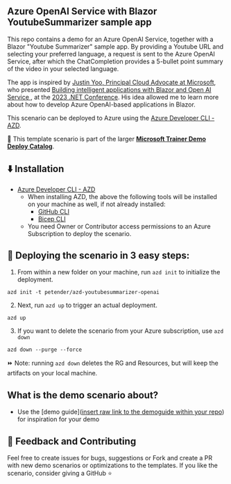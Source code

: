 ## Azure OpenAI Service with Blazor YoutubeSummarizer sample app

This repo contains a demo for an Azure OpenAI Service, together with a Blazor "Youtube Summarizer" sample app. By providing a Youtube URL and selecting your preferred language, a request is sent to the Azure OpenAI Service, after which the ChatCompletion provides a 5-bullet point summary of the video in your selected language.

<p>The app is inspired by <a href="https://twitter.com/justinchronicle">Justin Yoo, Principal Cloud Advocate at Microsoft</a>, who presented <a href="https://learn.microsoft.com/en-us/shows/dotnetconf-2023/building-intelligent-applications-with-blazor-and-open-ai-service" target="_blank">Building intelligent applications with Blazor and Open AI Service </a>, at the <a href="https://learn.microsoft.com/en-us/shows/dotnetconf-2023/">2023 .NET Conference</a>. His idea allowed me to learn more about how to develop Azure OpenAI-based applications in Blazor.

This scenario can be deployed to Azure using the [Azure Developer CLI - AZD](https://learn.microsoft.com/en-us/azure/developer/azure-developer-cli/overview). 

💪 This template scenario is part of the larger **[Microsoft Trainer Demo Deploy Catalog](https://aka.ms/trainer-demo-deploy)**.

## ⬇️ Installation
- [Azure Developer CLI - AZD](https://learn.microsoft.com/en-us/azure/developer/azure-developer-cli/install-azd)
    - When installing AZD, the above the following tools will be installed on your machine as well, if not already installed:
        - [GitHub CLI](https://cli.github.com)
        - [Bicep CLI](https://learn.microsoft.com/en-us/azure/azure-resource-manager/bicep/install)
    - You need Owner or Contributor access permissions to an Azure Subscription to  deploy the scenario.

## 🚀 Deploying the scenario in 3 easy steps:

1. From within a new folder on your machine, run `azd init` to initialize the deployment.
```
azd init -t petender/azd-youtubesummarizer-openai
```
2. Next, run `azd up` to trigger an actual deployment.
```
azd up
```
3. If you want to delete the scenario from your Azure subscription, use `azd down`
```
azd down --purge --force
```

⏩ Note: running `azd down` deletes the RG and Resources, but will keep the artifacts on your local machine.

## What is the demo scenario about?

- Use the [demo guide]([insert raw link to the demoguide within your repo](https://github.com/petender/azd-youtubesummarizer-openai/blob/main/demoguide/demoguide.md)) for inspiration for your demo

## 💭 Feedback and Contributing
Feel free to create issues for bugs, suggestions or Fork and create a PR with new demo scenarios or optimizations to the templates. 
If you like the scenario, consider giving a GitHub ⭐
 

